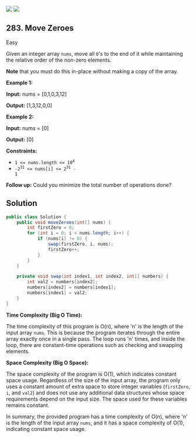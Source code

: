 [![](https://img.shields.io/github/stars/javadev/LeetCode-in-All?label=Stars&style=flat-square)](https://github.com/javadev/LeetCode-in-All)
[![](https://img.shields.io/github/forks/javadev/LeetCode-in-All?label=Fork%20me%20on%20GitHub%20&style=flat-square)](https://github.com/javadev/LeetCode-in-All/fork)

## 283\. Move Zeroes

Easy

Given an integer array `nums`, move all `0`'s to the end of it while maintaining the relative order of the non-zero elements.

**Note** that you must do this in-place without making a copy of the array.

**Example 1:**

**Input:** nums = [0,1,0,3,12]

**Output:** [1,3,12,0,0] 

**Example 2:**

**Input:** nums = [0]

**Output:** [0] 

**Constraints:**

*   <code>1 <= nums.length <= 10<sup>4</sup></code>
*   <code>-2<sup>31</sup> <= nums[i] <= 2<sup>31</sup> - 1</code>

**Follow up:** Could you minimize the total number of operations done?

## Solution

```java
public class Solution {
    public void moveZeroes(int[] nums) {
        int firstZero = 0;
        for (int i = 0; i < nums.length; i++) {
            if (nums[i] != 0) {
                swap(firstZero, i, nums);
                firstZero++;
            }
        }
    }

    private void swap(int index1, int index2, int[] numbers) {
        int val2 = numbers[index2];
        numbers[index2] = numbers[index1];
        numbers[index1] = val2;
    }
}
```

**Time Complexity (Big O Time):**

The time complexity of this program is O(n), where 'n' is the length of the input array `nums`. This is because the program iterates through the entire array exactly once in a single pass. The loop runs 'n' times, and inside the loop, there are constant-time operations such as checking and swapping elements.

**Space Complexity (Big O Space):**

The space complexity of the program is O(1), which indicates constant space usage. Regardless of the size of the input array, the program only uses a constant amount of extra space to store integer variables (`firstZero`, `i`, and `val2`) and does not use any additional data structures whose space requirements depend on the input size. The space used for these variables remains constant.

In summary, the provided program has a time complexity of O(n), where 'n' is the length of the input array `nums`, and it has a space complexity of O(1), indicating constant space usage.
